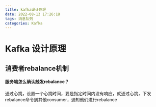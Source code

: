 ```yaml
---
title: kafka设计原理
date: 2022-08-13 17:26:18
tags: 消息队列
categories: Kafka
---
```


# Kafka 设计原理

## 消费者rebalance机制

#### 服务端怎么确认触发rebalance？

通过心跳，设置一个心跳时间，要是指定时间内没有响应，就通过心跳，下发rebalance命令到其他consumer，通知他们进行rebalance
